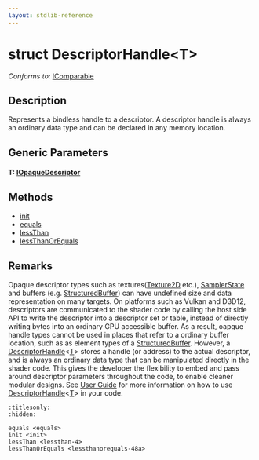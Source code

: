 ```yaml
---
layout: stdlib-reference
---
```


# struct DescriptorHandle\<T\>

*Conforms to:* [IComparable](../../../interfaces/icomparable-01/index.html)

## Description

Represents a bindless handle to a descriptor. A descriptor handle is always an ordinary data type and can be
declared in any memory location.

## Generic Parameters

####  <a id="typeparam-T"></a>T: [IOpaqueDescriptor](../../../interfaces/iopaquedescriptor-017/index.html)

## Methods

* [init](../init.html)
* [equals](../equals.html)
* [lessThan](../lessthan-4.html)
* [lessThanOrEquals](../lessthanorequals-48a.html)

## Remarks

Opaque descriptor types such as textures(<span class='code'><a href="../../texture2d-08.html" class="code_type">Texture2D</a></span> etc.), <span class='code'><a href="../../samplerstate-07/index.html" class="code_type">SamplerState</a></span> and buffers (e.g. <span class='code'><a href="../../structuredbuffer-0a/index.html" class="code_type">StructuredBuffer</a></span>)
can have undefined size and data representation on many targets. On platforms such as Vulkan and D3D12, descriptors are
communicated to the shader code by calling the host side API to write the descriptor into a descriptor set or table, instead
of directly writing bytes into an ordinary GPU accessible buffer. As a result, oapque handle types cannot be used in places
that refer to a ordinary buffer location, such as as element types of a <span class='code'><a href="../../structuredbuffer-0a/index.html" class="code_type">StructuredBuffer</a></span>.
However, a <span class='code'><a href=".html" class="code_type">DescriptorHandle</a>&lt;<a href=".html#typeparam-T" class="code_type">T</a>&gt;</span> stores a handle (or address) to the actual descriptor, and is always an ordinary data type
that can be manipulated directly in the shader code. This gives the developer the flexibility to embed and pass around descriptor
parameters throughout the code, to enable cleaner modular designs.
See [User Guide](https://shader-slang.com/slang/user-guide/convenience-features.html#descriptorhandle-for-bindless-descriptor-access)
for more information on how to use <span class='code'><a href=".html" class="code_type">DescriptorHandle</a>&lt;<a href=".html#typeparam-T" class="code_type">T</a>&gt;</span> in your code.



```{toctree}
:titlesonly:
:hidden:

equals <equals>
init <init>
lessThan <lessthan-4>
lessThanOrEquals <lessthanorequals-48a>
```
